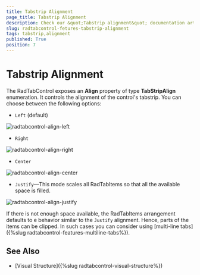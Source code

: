 ```yaml
---
title: Tabstrip Alignment
page_title: Tabstrip Alignment
description: Check our &quot;Tabstrip alignment&quot; documentation article for the RadTabControl {{ site.framework_name }} control.
slug: radtabcontrol-fetures-tabstrip-alignment
tags: tabstrip,alignment
published: True
position: 7
---
```


# Tabstrip Alignment

The RadTabControl exposes an __Align__ property of type __TabStripAlign__ enumeration. It controls the alignment of the control's tabstrip. You can choose between the following options:		

* `Left` (default)

![radtabcontrol-align-left](images/radtabcontrol-align-left.png)

* `Right`

![radtabcontrol-align-right](images/radtabcontrol-align-right.png)

* `Center`

![radtabcontrol-align-center](images/radtabcontrol-align-center.png)

* `Justify`&mdash;This mode scales all RadTabItems so that all the available space is filled.  

![radtabcontrol-align-justify](images/radtabcontrol-align-justify.png)

If there is not enough space available, the RadTabItems arrangement defaults to e behavior similar to the `Justify` alignment. Hence, parts of the items can be clipped. In such cases you can consider using [multi-line tabs]({%slug radtabcontrol-features-multiline-tabs%}).		  

## See Also 
 * [Visual Structure]({%slug radtabcontrol-visual-structure%})
